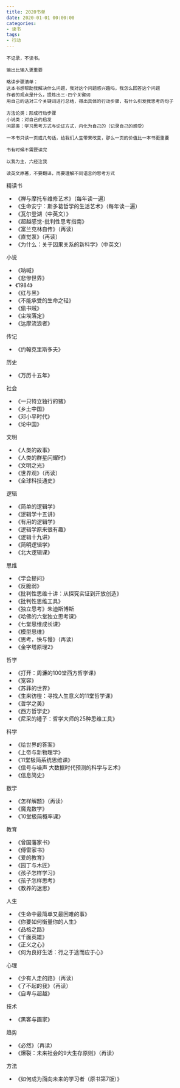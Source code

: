 ```yaml
---
title: 2020书单
date: 2020-01-01 00:00:00
categories: 
- 读书
tags:
- 行动
---
```


```
不记录，不读书。

输出比输入更重要

略读步骤清单：
这本书想帮助我解决什么问题，我对这个问题感兴趣吗，我怎么回答这个问题
作者的观点是什么，提炼出三-四个关键词
用自己的话对三个关键词进行总结，得出具体的行动步骤，有什么引发我思考的句子

方法论类：形成行动步骤
小说类：对自己的启发
问题类：学习思考方式与论证方式，内化为自己的（记录自己的感受）

一本书只读一页或几句话，给我们人生带来改变，那么一页的价值比一本书更重要

书有时候不需要读完

以我为主，六经注我

读英文原著，不要翻译，而要理解不同语言的思考方式

```

精读书
- 《禅与摩托车维修艺术》（每年读一遍）
- 《生命安宁：斯多葛哲学的生活艺术》（每年读一遍）
- 《瓦尔登湖（中英文）》
- 《超越感觉-批判性思考指南》
- 《富兰克林自传》（再读）
- 《直觉泵》（再读）
- 《为什么：关于因果关系的新科学》（中英文）

小说
- 《呐喊》
- 《悲惨世界》
- 《1984》
- 《红与黑》
- 《不能承受的生命之轻》
- 《偷书贼》
- 《尘埃落定》
- 《达摩流浪者》

传记
- 《约翰克里斯多夫》

历史
- 《万历十五年》

社会
- 《一只特立独行的猪》
- 《乡土中国》
- 《邓小平时代》
- 《论中国》

文明
- 《人类的故事》
- 《人类的群星闪耀时》
- 《文明之光》
- 《世界观》（再读）
- 《全球科技通史》

逻辑
- 《简单的逻辑学》
- 《逻辑学十五讲》
- 《有用的逻辑学》
- 《逻辑学原来很有趣》
- 《逻辑十九讲》
- 《简明逻辑学》
- 《北大逻辑课》

思维
- 《学会提问》
- 《反脆弱》
- 《批判性思维十讲：从探究实证到开放创造》
- 《批判性思维工具》
- 《独立思考》朱迪斯博斯
- 《哈佛的六堂独立思考课》
- 《七堂思维成长课》
- 《模型思维》
- 《思考，快与慢》（再读）
- 《金字塔原理2》

哲学
- 《打开：周濂的100堂西方哲学课》
- 《宽容》
- 《苏菲的世界》
- 《生来彷徨：寻找人生意义的11堂哲学课》
- 《哲学之美》
- 《西方哲学史》
- 《尼采的锤子：哲学大师的25种思维工具》

科学
- 《给世界的答案》
- 《上帝与新物理学》
- 《11堂极简系统思维课》
- 《信号与噪声 大数据时代预测的科学与艺术》
- 《信息简史》

数学
- 《怎样解题》（再读）
- 《魔鬼数学》
- 《10堂极简概率课》

教育
- 《曾国藩家书》
- 《傅雷家书》
- 《爱的教育》
- 《园丁与木匠》
- 《孩子怎样学习》
- 《孩子怎样思考》
- 《教养的迷思》

人生
- 《生命中最简单又最困难的事》
- 《你要如何衡量你的人生》
- 《品格之路》
- 《千面英雄》
- 《正义之心》
- 《何为良好生活：行之于途而应于心》

心理
- 《少有人走的路》（再读）
- 《了不起的我》（再读）
- 《自卑与超越》

技术
- 《黑客与画家》

趋势
- 《必然》（再读）
- 《爆裂：未来社会的9大生存原则》（再读）

方法
- 《如何成为面向未来的学习者（原书第7版）》
